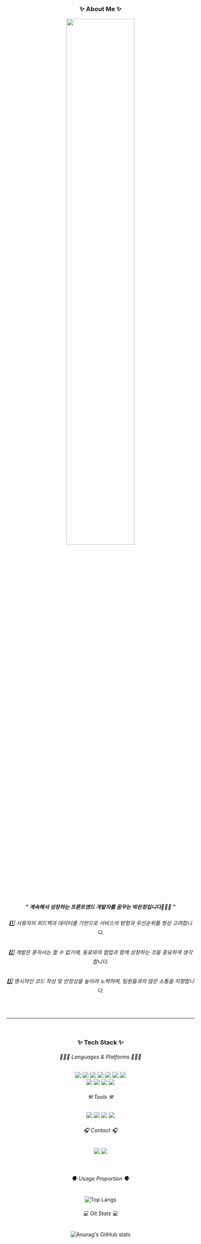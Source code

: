 <div align="center">

### ✨ About Me ✨
<img width="60%" src="https://github.com/98pej11/98pej11/assets/68580956/93a31d4c-91c9-4047-8955-c599d4741c3c"/>
<h5>" 계속해서 성장하는 프론트엔드 개발자를 꿈꾸는 박은정입니다🙋🏻‍♀️ ” </h5>

<h6>1️⃣ 사용자의 피드백과 데이터를 기반으로 서비스의 방향과 우선순위를 항상 고려합니다.</h6>
<h6>2️⃣ 개발은 혼자서는 할 수 없기에, 동료와의 협업과 함께 성장하는 것을 중요하게 생각합니다.</h6>
<h6>3️⃣ 명시적인 코드 작성 및 안정성을 높이려 노력하며, 팀원들과의 많은 소통을 지향합니다.</h6>
<br />
<hr />
<br />

### ✨ Tech Stack ✨

<h6>👩🏻‍💻 Languages & Platforms 👩🏻‍💻</h6>
<img src="https://img.shields.io/badge/React-61DAFB?style=flat&logo=react&logoColor=white"/>
<img src="https://img.shields.io/badge/Redux-764ABC?style=flat&logo=redux&logoColor=white"/>
<img src="https://img.shields.io/badge/JavaScript-F7DF1E?style=flat-&logo=javascript&logoColor=black"/>
<img src="https://img.shields.io/badge/TypeScript-3178C6?style=flat-&logo=typescript&logoColor=white"/>
<img src="https://img.shields.io/badge/HTML5-E34F26?style=flat&logo=html5&logoColor=white"/>
<img src="https://img.shields.io/badge/CSS3-1572B6?style=flat&logo=css3&logoColor=white"/>
<img src="https://img.shields.io/badge/Styled_Components-DB7093?style=flat&logo=styledcomponents&logoColor=white"/>
<br />
<img src="https://img.shields.io/badge/Vue.js-4FC08D?style=flat&logo=Vue.js&logoColor=white"/>
<img src="https://img.shields.io/badge/mui-007FFF?style=flat&logo=mui&logoColor=white"/>
<img src="https://img.shields.io/badge/springboot-6DB33F?style=flat&logo=springboot&logoColor=white"/>
<img src="https://img.shields.io/badge/MySQL-4479A1?style=flat&logo=mysql&logoColor=white"/>

<h6>⚒️ Tools ⚒️</h6>
<img src="https://img.shields.io/badge/Visual_Studio_Code-007ACC?style=flat&logo=visualstudiocode&logoColor=white"/>
<img src="https://img.shields.io/badge/GitHub-181717?style=flat&logo=GitHub&logoColor=white"/>
<img src="https://img.shields.io/badge/Jira_Software-0052CC?style=flat&logo=jirasoftware&logoColor=white"/>
<img src="https://img.shields.io/badge/figma-F24E1E?style=flat&logo=figma&logoColor=white"/>

<h6>🎧 Contact 🎧</h6>
<img src="https://img.shields.io/badge/notion-000000?style=flat&logo=notion&logoColor=white"/>
<img src="https://img.shields.io/badge/gmail-EA4335?style=flat&logo=gmail&logoColor=white"/>

<br />
<br />
<br />

<h6>🗣️ Usage Proportion 🗣️</h6>

![Top Langs](https://github-readme-stats.vercel.app/api/top-langs/?username=98pej11&layout=compact&theme=tokyonight)

<h6>💻 Git Stats 💻</h6>

![Anurag's GitHub stats](https://github-readme-stats.vercel.app/api?username=98pej11&show_icons=true&theme=radical)

</div>
